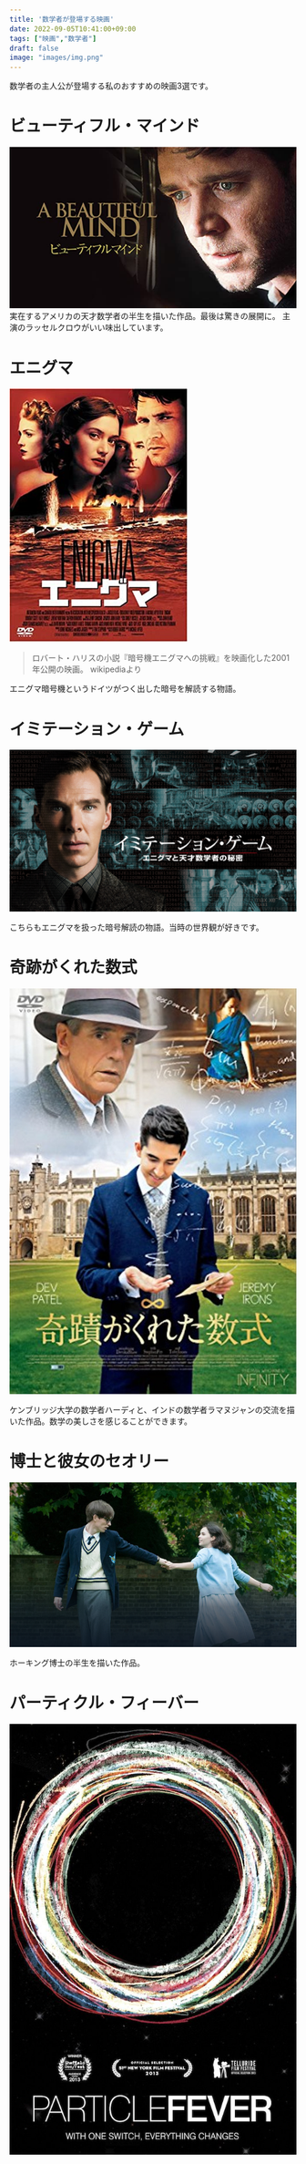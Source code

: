 ```yaml
---
title: '数学者が登場する映画'
date: 2022-09-05T10:41:00+09:00
tags: ["映画","数学者"]
draft: false
image: "images/img.png"
---
```

数学者の主人公が登場する私のおすすめの映画3選です。

# ビューティフル・マインド
![](./images/beautiful_mind.jpg)  
実在するアメリカの天才数学者の半生を描いた作品。最後は驚きの展開に。
主演のラッセルクロウがいい味出しています。

# エニグマ
![](./images/enigma.jpg)  
> ロバート・ハリスの小説『暗号機エニグマへの挑戦』を映画化した2001年公開の映画。
> wikipediaより

エニグマ暗号機というドイツがつく出した暗号を解読する物語。

# イミテーション・ゲーム
![](./images/imitation_game.jpg) 

こちらもエニグマを扱った暗号解読の物語。当時の世界観が好きです。

# 奇跡がくれた数式
![img.png](img.png)

ケンブリッジ大学の数学者ハーディと、インドの数学者ラマヌジャンの交流を描いた作品。数学の美しさを感じることができます。

# 博士と彼女のセオリー
![img_1.png](img_1.png)

ホーキング博士の半生を描いた作品。

# パーティクル・フィーバー

![img_2.png](img_2.png)